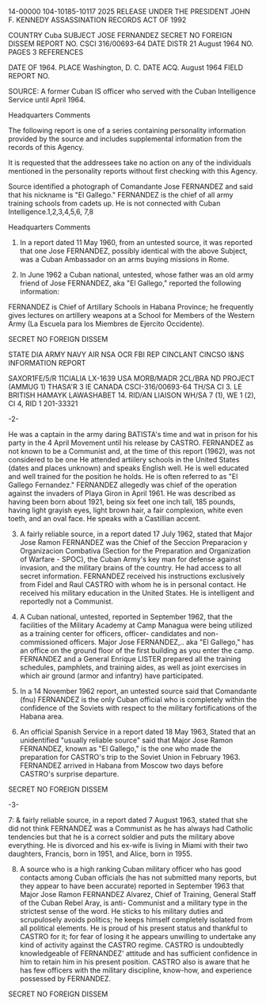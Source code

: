 14-00000
104-10185-10117
2025 RELEASE UNDER THE PRESIDENT JOHN F. KENNEDY ASSASSINATION RECORDS ACT OF 1992

COUNTRY Cuba
SUBJECT JOSE FERNANDEZ
SECRET
NO FOREIGN DISSEM
REPORT NO. CSCI 316/00693-64
DATE DISTR 21 August 1964
NO. PAGES 3
REFERENCES

DATE OF 1964.
PLACE Washington, D. C.
DATE ACQ. August 1964
FIELD REPORT NO.

SOURCE: A former Cuban IS officer who served with the Cuban
Intelligence Service until April 1964.

Headquarters Comments

The following report is one of a series containing personality
information provided by the source and includes supplemental
information from the records of this Agency.

It is requested that the addressees take no action on any of
the individuals mentioned in the personality reports without
first checking with this Agency.

Source identified a photograph of Comandante Jose
FERNANDEZ and said that his nickname is "El Gallego."
FERNANDEZ is the chief of all army training schools from
cadets up. He is not connected with Cuban Intelligence.1,2,3,4,5,6,
7,8

Headquarters Comments

1. In a report dated 11 May 1960, from an untested source,
it was reported that one Jose FERNANDEZ, possibly identical
with the above Subject, was a Cuban Ambassador on an
arms buying missions in Rome.

3. In June 1962 a Cuban national, untested, whose father was
an old army friend of Jose FERNANDEZ, aka "El Gallego,"
reported the following information:

FERNANDEZ is Chief of Artillary Schools in Habana
Province; he frequently gives lectures on artillery
weapons at a School for Members of the Western Army
(La Escuela para los Miembres de Ejercito Occidente).

SECRET
NO FOREIGN DISSEM

STATE DIA ARMY NAVY AIR NSA OCR FBI
REP CINCLANT CINCSO I&NS
INFORMATION REPORT

SAXOR1FE/5/R 11CIALIA LX-1639
USA MORB/MADR 2CL/BRA ND PROJECT (AMMUG 1)
THASA'R 3 IE CANADA CSCI-316/00693-64
TH/SA CI 3. LE BRITISH
HAMAYK LAWASHABET 14.
RID/AN LIAISON
WH/SA 7 (1), WE 1 (2), CI 4, RID 1
201-33321

-2-

He was a captain in the army daring BATISTA's time
and wat in prison for his party in the 4 April Movement
until his release by CASTRO. FERNANDEZ as not known
to be a Communist and, at the time of this report (1962),
was not considered to be one He attended artiilery
schools in the United States (dates and places unknown) and
speaks English well. He is well educated and well
trained for the position he holds. He is often referred
to as "El Gallego Fernandez." FERNANDEZ allegedly
was chief of the operation against the invaders of
Playa Giron in April 1961. He was described as having
been born about 1921, being six feet one inch tall,
185 pounds, having light grayish eyes, light brown
hair, a fair complexion, white even toeth, and an oval
face. He speaks with a Castillian accent.

3. A fairly reliable source, in a report dated 17 July 1962,
stated that Major Jose Ramon FERNANDEZ was the Chief of the
Seccion Preparacion y Organizacion Combativa (Section for
the Preparation and Organization of Warfare - SPOC), the
Cuban Army's key man for defense against invasion, and the
military brains of the country. He had access to all secret
information. FERNANDEZ received his instructions exclusively
from Fidel and Raul CASTRO with whom he is in personal contact.
He received his military education in the United States. He is
intelligent and reportedly not a Communist.

4. A Cuban national, untested, reported in September 1962, that
the facilities of the Military Academy at Camp Managua were
being utilized as a training center for officers, officer-
candidates and non-commissioned officers. Major Jose FERNANDEZ,..
aka "El Gallego," has an office on the ground floor of the first
building as you enter the camp. FERNANDEZ and a General Enrique
LISTER prepared all the training schedules, pamphlets, and
training aides, as well as joint exercises in which air ground
(armor and infantry) have participated.

5. In a 14 November 1962 report, an untested source said that
Comandante (fnu) FERNANDEZ is the only Cuban official who
is completely within the confidence of the Soviets with
respect to the military fortifications of the Habana area.

6. An official Spanish Service in a report dated 18 May 1963,
Stated that an unidentified "usually reliable source" said
that Major Jose Ramon FERNANDEZ, known as "El Gallego," is
the one who made the preparation for CASTRO's trip to the
Soviet Union in February 1963. FERNANDEZ arrived in Habana
from Moscow two days before CASTRO's surprise departure.

SECRET
NO FOREIGN DISSEM

-3-

7: & fairly reliable source, in a report dated 7 August 1963,
stated that she did not think FERNANDEZ was a Communist as he
has always had Catholic tendencies but that he is a correct
soldier and puts the military above everything. He is divorced
and his ex-wife is living in Miami with their two daughters,
Francis, born in 1951, and Alice, born in 1955.

8. A source who is a high ranking Cuban military officer who has
good contacts among Cuban officials (he has not submitted many
reports, but they appear to have been accurate) reported in
September 1963 that Major Jose Ramon FERNANDEZ Alvarez, Chief
of Training, General Staff of the Cuban Rebel Aray, is anti-
Communist and a military type in the strictest sense of the
word. He sticks to his military duties and scrupulosely
avoids politics; he keeps himself completely isolated from
all political elements. He is proud of his present status
and thankful to CASTRO for it; for fear of losing it he
appears unwilling to undertake any kind of activity against
the CASTRO regime. CASTRO is undoubtedly knowledgeable of
FERNANDEZ' attitude and has sufficient confidence in him to
retain him in his present position. CASTRO also is aware
that he has few officers with the military discipline,
know-how, and experience possessed by FERNANDEZ.

SECRET
NO FOREIGN DISSEM